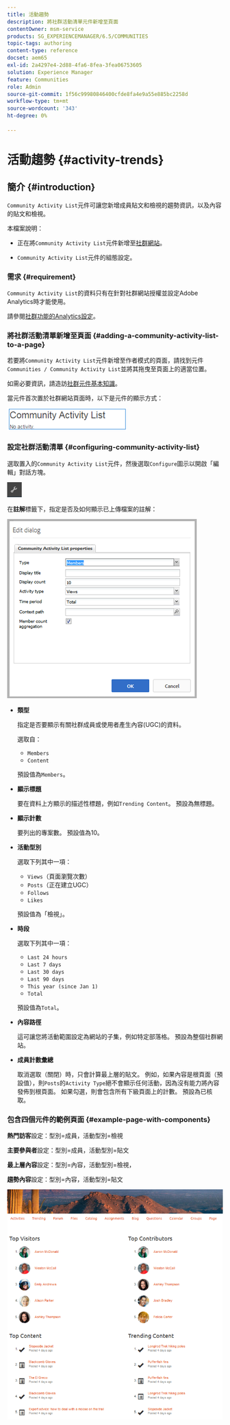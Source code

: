 ```yaml
---
title: 活動趨勢
description: 將社群活動清單元件新增至頁面
contentOwner: msm-service
products: SG_EXPERIENCEMANAGER/6.5/COMMUNITIES
topic-tags: authoring
content-type: reference
docset: aem65
exl-id: 2a4297e4-2d88-4fa6-8fea-3fea06753605
solution: Experience Manager
feature: Communities
role: Admin
source-git-commit: 1f56c99980846400cfde8fa4e9a55e885bc2258d
workflow-type: tm+mt
source-wordcount: '343'
ht-degree: 0%

---
```


# 活動趨勢 {#activity-trends}

## 簡介 {#introduction}

`Community Activity List`元件可讓您新增成員貼文和檢視的趨勢資訊，以及內容的貼文和檢視。

本檔案說明：

* 正在將`Community Activity List`元件新增至[社群網站](/help/communities/overview.md#community-sites)。

* `Community Activity List`元件的組態設定。

### 需求 {#requirement}

`Community Activity List`的資料只有在針對社群網站授權並設定Adobe Analytics時才能使用。

請參閱[社群功能的Analytics設定](/help/communities/analytics.md)。

### 將社群活動清單新增至頁面 {#adding-a-community-activity-list-to-a-page}

若要將`Community Activity List`元件新增至作者模式的頁面，請找到元件`Communities / Community Activity List`並將其拖曳至頁面上的適當位置。

如需必要資訊，請造訪[社群元件基本知識](/help/communities/basics.md)。

當元件首次置於社群網站頁面時，以下是元件的顯示方式：

![社群活動](assets/community-activity.png)

### 設定社群活動清單  {#configuring-community-activity-list}

選取置入的`Community Activity List`元件，然後選取`Configure`圖示以開啟「編輯」對話方塊。

![設定](assets/configure-new.png)

在&#x200B;**註解**&#x200B;標籤下，指定是否及如何顯示已上傳檔案的註解：

![屬性](assets/activity-list-properties.png)

* **類型**

  指定是否要顯示有關社群成員或使用者產生內容(UGC)的資料。

  選取自：

   * `Members`
   * `Content`

  預設值為`Members`。

* **顯示標題**

  要在資料上方顯示的描述性標題，例如`Trending Content`。
預設為無標題。

* **顯示計數**

  要列出的專案數。
預設值為10。

* **活動型別**

  選取下列其中一項：

   * `Views`（頁面瀏覽次數）
   * `Posts`（正在建立UGC）
   * `Follows`
   * `Likes`

  預設值為「檢視」。

* **時段**

  選取下列其中一項：

   * `Last 24 hours`
   * `Last 7 days`
   * `Last 30 days`
   * `Last 90 days`
   * `This year (since Jan 1)`
   * `Total`

  預設值為`Total`。

* **內容路徑**

  這可讓您將活動範圍設定為網站的子集，例如特定部落格。
預設為整個社群網站。

* **成員計數彙總**

  取消選取（關閉）時，只會計算最上層的貼文。 例如，如果內容是根頁面（預設值），則`Posts`的`Activity Type`絕不會顯示任何活動，因為沒有能力將內容發佈到根頁面。 如果勾選，則會包含所有下級頁面上的計數。
預設為已核取。

### 包含四個元件的範例頁面 {#example-page-with-components}

**熱門訪客**&#x200B;設定：型別=成員，活動型別=檢視

**主要參與者**&#x200B;設定：型別=成員，活動型別=貼文

**最上層內容**&#x200B;設定：型別=內容，活動型別=檢視，

**趨勢內容**&#x200B;設定：型別=內容，活動型別=貼文

![元件](assets/activity-list-components.png)
